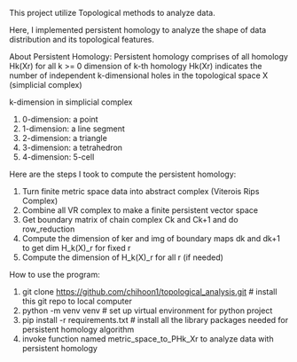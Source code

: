This project utilize Topological methods to analyze data.

Here, I implemented persistent homology to analyze the shape of data distribution and its topological features.


About Persistent Homology:
Persistent homology comprises of all homology Hk(Xr) for all k >= 0
dimension of k-th homology Hk(Xr) indicates the number of independent k-dimensional holes in the topological space X (simplicial complex)

k-dimension in simplicial complex
1. 0-dimension: a point
2. 1-dimension: a line segment
3. 2-dimension: a triangle
4. 3-dimension: a tetrahedron
5. 4-dimension: 5-cell

Here are the steps I took to compute the persistent homology:

1. Turn finite metric space data into abstract complex (Viterois Rips Complex)
2. Combine all VR complex to make a finite persistent vector space
3. Get boundary matrix of chain complex Ck and Ck+1 and do row_reduction
4. Compute the dimension of ker and img of boundary maps dk and dk+1 to get dim H_k(X)_r for fixed r
5. Compute the dimension of H_k(X)_r for all r (if needed)


How to use the program:

1. git clone https://github.com/chihoon1/topological_analysis.git  # install this git repo to local computer
2. python -m venv venv  # set up virtual environment for python project
3. pip install -r requirements.txt  # install all the library packages needed for persistent homology algorithm
4. invoke function named metric_space_to_PHk_Xr to analyze data with persistent homology


